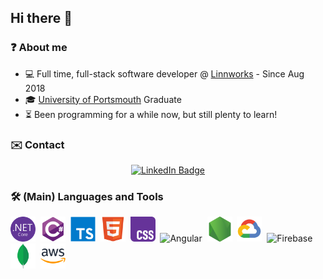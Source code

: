 ## Hi there 👋

### ❓ About me

- 💻 Full time, full-stack software developer @ [Linnworks](https://www.linnworks.com/) - Since Aug 2018
- 🎓 [University of Portsmouth](https://www.port.ac.uk/) Graduate
- ⏳ Been programming for a while now, but still plenty to learn!

### ✉️ Contact

<div id="badges" align="center">
  <a href="https://www.linkedin.com/in/adrianobp-dev/">
    <img src="https://img.shields.io/badge/LinkedIn-blue?style=for-the-badge&logo=linkedin&logoColor=white" alt="LinkedIn Badge"/>
  </a>
</div> 

### 🛠️ (Main) Languages and Tools

<div>
  <img src="https://github.com/devicons/devicon/blob/master/icons/dotnetcore/dotnetcore-original.svg" title="DotNetCore" alt="DotNetCore" width="40" height="40"/>&nbsp;
  <img src="https://github.com/devicons/devicon/blob/master/icons/csharp/csharp-original.svg" title="CSharp" alt="CSharp" width="40" height="40"/>&nbsp;
  <img src="https://github.com/devicons/devicon/blob/master/icons/typescript/typescript-original.svg" title="TypeScript" alt="JavaScript" width="40" height="40"/>&nbsp;
  <img src="https://github.com/devicons/devicon/blob/master/icons/html5/html5-original.svg" title="HTML5" alt="HTML" width="40" height="40"/>&nbsp;
  <img src="https://github.com/CSS-Next/logo.css/blob/main/css.svg"  title="CSS3" alt="CSS" width="40" height="40"/>&nbsp;
  <img src="https://angular.dev/assets/icons/favicon.ico" title="Angular"  alt="Angular" width="40" height="40"/>&nbsp;
  <img src="https://github.com/devicons/devicon/blob/master/icons/nodejs/nodejs-original.svg" title="NodeJS" alt="NodeJS" width="40" height="40"/>&nbsp;
  <img src="https://github.com/devicons/devicon/blob/master/icons/googlecloud/googlecloud-original.svg" title="GoogleCloud" **alt="GoogleCloud" width="40" height="40"/>&nbsp;
  <img src="https://www.gstatic.com/devrel-devsite/prod/v870e399c64f7c43c99a3043db4b3a74327bb93d0914e84a0c3dba90bbfd67625/firebase/images/favicon.png" title="Firebase" alt="Firebase" width="40" height="40"/>&nbsp;
  <img src="https://raw.githubusercontent.com/namanks2201/namanks2201/refs/heads/main/img/mongoDb.png" title="MongoDB" **alt="MongoDB" width="40" height="40"/>&nbsp;
  <img src="https://github.com/devicons/devicon/blob/master/icons/amazonwebservices/amazonwebservices-original-wordmark.svg" title="MongoDB" **alt="MongoDB" width="40" height="40"/>&nbsp;
</div>
